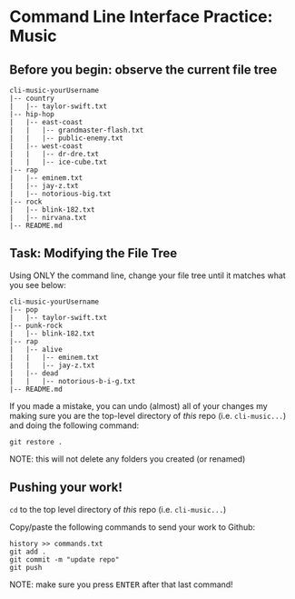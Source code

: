 # Command Line Interface Practice: Music

## Before you begin: observe the current file tree

```
cli-music-yourUsername
|-- country
|   |-- taylor-swift.txt
|-- hip-hop
|   |-- east-coast
|   |   |-- grandmaster-flash.txt
|   |   |-- public-enemy.txt
|   |-- west-coast
|   |   |-- dr-dre.txt
|   |   |-- ice-cube.txt
|-- rap
|   |-- eminem.txt
|   |-- jay-z.txt
|   |-- notorious-big.txt
|-- rock
|   |-- blink-182.txt
|   |-- nirvana.txt
|-- README.md
```

## Task: Modifying the File Tree

Using ONLY the command line, change your file tree until it matches what you see below:

```
cli-music-yourUsername
|-- pop
|   |-- taylor-swift.txt
|-- punk-rock
|   |-- blink-182.txt
|-- rap
|   |-- alive
|   |   |-- eminem.txt
|   |   |-- jay-z.txt
|   |-- dead
|   |   |-- notorious-b-i-g.txt
|-- README.md
```

If you made a mistake, you can undo (almost) all of your changes my making sure you are the top-level directory of _this_ repo (i.e. `cli-music...`) and doing the following command:

`git restore .`

NOTE: this will not delete any folders you created (or renamed)

## Pushing your work!

`cd` to the top level directory of _this_ repo (i.e. `cli-music...`)

Copy/paste the following commands to send your work to Github:
```
history >> commands.txt
git add .
git commit -m "update repo"
git push
```

NOTE: make sure you press <kbd>ENTER</kbd> after that last command!